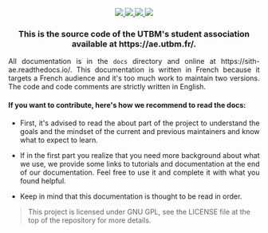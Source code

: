 <p align="center">
  <a href="#">
    <img src="https://img.shields.io/badge/Code%20Style-Black-000000?style=for-the-badge">
  </a>
  <a href="#">
    <img src="https://img.shields.io/github/checks-status/ae-utbm/sith3/master?logo=github&style=for-the-badge&label=BUILD">
  </a>
  <a href="https://sith-ae.readthedocs.io/">
    <img src="https://img.shields.io/readthedocs/sith-ae?logo=readthedocs&style=for-the-badge">
  </a>
  <a href="https://discord.gg/XK9WfPsUFm">
    <img src="https://img.shields.io/discord/971448179075731476?label=Discord&logo=discord&style=for-the-badge">
  </a>
</p>

<h3 align="center">This is the source code of the UTBM's student association available at https://ae.utbm.fr/.</h3>

<p align="justify">All documentation is in the <code>docs</code> directory and online at https://sith-ae.readthedocs.io/. This documentation is written in French because it targets a French audience and it's too much work to maintain two versions. The code and code comments are strictly written in English.</p>

<h4>If you want to contribute, here's how we recommend to read the docs:</h4>

<ul>
  <li>
    <p align="justify">
      First, it's advised to read the about part of the project to understand the goals and the mindset of the current and previous maintainers and know what to expect to learn.
    </p>
  </li>
  <li>
    <p align="justify">
      If in the first part you realize that you need more background about what we use, we provide some links to tutorials and documentation at the end of our documentation. Feel free to use it and complete it with what you found helpful.
    </p>
  </li>
  <li>
    <p align="justify">
      Keep in mind that this documentation is thought to be read in order.
    </p>
  </li>
</ul>

> This project is licensed under GNU GPL, see the LICENSE file at the top of the repository for more details.
